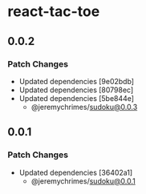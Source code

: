 # react-tac-toe

## 0.0.2

### Patch Changes

- Updated dependencies [9e02bdb]
- Updated dependencies [80798ec]
- Updated dependencies [5be844e]
  - @jeremychrimes/sudoku@0.0.3

## 0.0.1

### Patch Changes

- Updated dependencies [36402a1]
  - @jeremychrimes/sudoku@0.0.1
